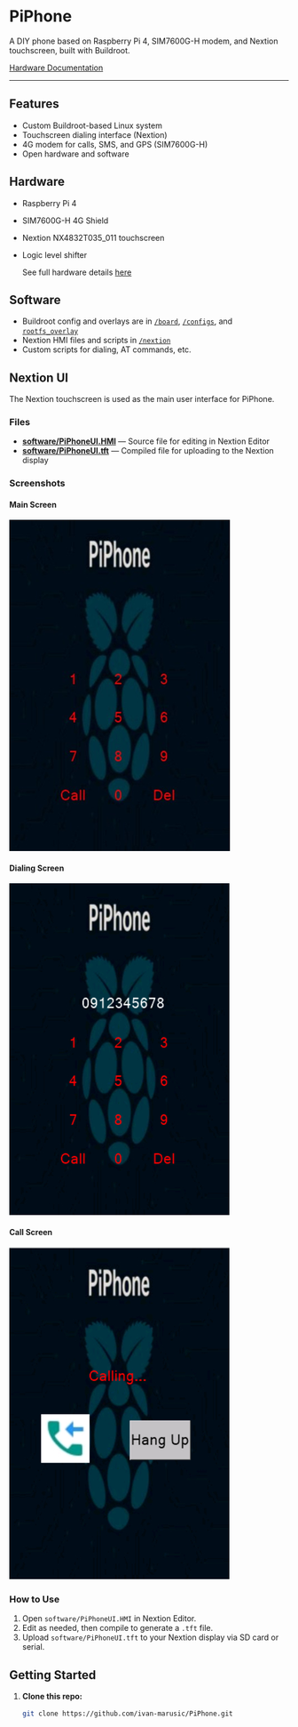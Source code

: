 # PiPhone

A DIY phone based on Raspberry Pi 4, SIM7600G-H modem, and Nextion touchscreen, built with Buildroot.

[Hardware Documentation](hardware.md)

---

## Features

- Custom Buildroot-based Linux system
- Touchscreen dialing interface (Nextion)
- 4G modem for calls, SMS, and GPS (SIM7600G-H)
- Open hardware and software

## Hardware

- Raspberry Pi 4
- SIM7600G-H 4G Shield
- Nextion NX4832T035_011 touchscreen
- Logic level shifter

  See full hardware details [here](hardware.md)

## Software

- Buildroot config and overlays are in [`/board`](board), [`/configs`](configs), and [`rootfs_overlay`](rootfs_overlay)
- Nextion HMI files and scripts in [`/nextion`](nextion/)
- Custom scripts for dialing, AT commands, etc.

## Nextion UI

The Nextion touchscreen is used as the main user interface for PiPhone.

### Files

- [**software/PiPhoneUI.HMI**](nextion/novitest3.HMI) — Source file for editing in Nextion Editor
- [**software/PiPhoneUI.tft**](nextion/novitest3.tft) — Compiled file for uploading to the Nextion display

### Screenshots
#### Main Screen
![Main Screen](nextion/main_keypad.jpg)
#### Dialing Screen
![Dialing Screen](nextion/dialing.jpg)
#### Call Screen
![Call Screen](nextion/call_screen.jpg)

### How to Use

1. Open `software/PiPhoneUI.HMI` in Nextion Editor.
2. Edit as needed, then compile to generate a `.tft` file.
3. Upload `software/PiPhoneUI.tft` to your Nextion display via SD card or serial.


## Getting Started

1. **Clone this repo:**
   ```bash
   git clone https://github.com/ivan-marusic/PiPhone.git
   ```
